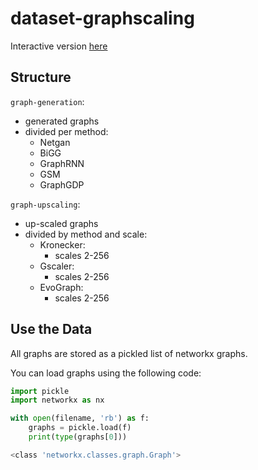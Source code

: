 # dataset-graphscaling

Interactive version [here](https://tgnn-test.github.io/)

## Structure
`graph-generation`:
* generated graphs
* divided per method:
  * Netgan
  * BiGG
  * GraphRNN
  * GSM
  * GraphGDP

`graph-upscaling`:
* up-scaled graphs
* divided by method and scale:
  * Kronecker:
    * scales 2-256
  * Gscaler:
    * scales 2-256
  * EvoGraph:
    * scales 2-256

## Use the Data

All graphs are stored as a pickled list of networkx graphs.

You can load graphs using the following code:

```python
import pickle
import networkx as nx

with open(filename, 'rb') as f:
    graphs = pickle.load(f)
    print(type(graphs[0]))
```

```bash
<class 'networkx.classes.graph.Graph'>
```
